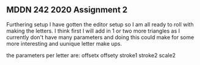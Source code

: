 ## MDDN 242 2020 Assignment 2

Furthering setup I have gotten the editor setup so I am all ready to roll with making the letters. I think first I will add in 1 or two more triangles as I currently don't have many parameters and doing this could make for some more interesting and uunique letter make ups.

the parameters per letter are:
  offsetx
  offsety
  stroke1
  stroke2
  scale2